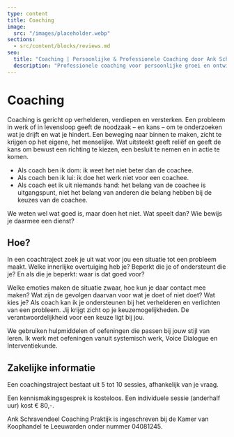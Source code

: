 ```yaml
---
type: content
title: Coaching
image:
  src: "/images/placeholder.webp"
sections:
  - src/content/blocks/reviews.md
seo:
  title: "Coaching | Persoonlijke & Professionele Coaching door Ank Schravendeel"
  description: "Professionele coaching voor persoonlijke groei en ontwikkeling. Ontdek hoe coaching je kan helpen bij het verhelderen van je doelen en het maken van bewuste keuzes."
---
```


# Coaching

Coaching is gericht op verhelderen, verdiepen en versterken. Een probleem in werk of in levensloop geeft de noodzaak – en kans – om te onderzoeken wat je drijft en wat je hindert. Een beweging naar binnen te maken, zicht te krijgen op het eigene, het menselijke. Wat uitsteekt geeft reliëf en geeft de kans om bewust een richting te kiezen, een besluit te nemen en in actie te komen.

- Als coach ben ik dom: ik weet het niet beter dan de coachee.
- Als coach ben ik lui: ik doe het werk niet voor een coachee.
- Als coach eet ik uit niemands hand: het belang van de coachee is uitgangspunt, niet het belang van anderen die belang hebben bij de keuzes van de coachee.

We weten wel wat goed is, maar doen het niet. Wat speelt dan?
Wie bewijs je daarmee een dienst?

## Hoe?

In een coachtraject zoek je uit wat voor jou een situatie tot een probleem maakt.
Welke innerlijke overtuiging heb je? Beperkt die je of ondersteunt die je? En als die je beperkt: waar is dat goed voor?

Welke emoties maken de situatie zwaar, hoe kun je daar contact mee maken?
Wat zijn de gevolgen daarvan voor wat je doet of niet doet? Wat kies je?
Als coach kan ik je ondersteunen bij het verhelderen en verlichten van een probleem. Jij krijgt zicht op je keuzemogelijkheden. De verantwoordelijkheid voor een keuze ligt bij jou.

We gebruiken hulpmiddelen of oefeningen die passen bij jouw stijl van leren. Ik werk met oefeningen vanuit systemisch werk, Voice Dialogue en Interventiekunde.

## Zakelijke informatie

Een coachingstraject bestaat uit 5 tot 10 sessies, afhankelijk van je vraag.

Een kennismakingsgesprek is kosteloos. Een individuele sessie (anderhalf uur) kost € 80,-.

Ank Schravendeel Coaching Praktijk is ingeschreven bij de Kamer van Koophandel te Leeuwarden onder nummer 04081245.
